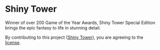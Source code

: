 # Shiny Tower
Winner of over 200 Game of the Year Awards, Shiny Tower Special Edition brings the epic fantasy to life in stunning detail.

By contributing to this project ([Shiny Tower](.)), you are agreeing to the [license](license.md).
